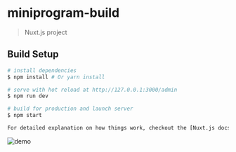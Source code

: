 # miniprogram-build

> Nuxt.js project

## Build Setup

``` bash
# install dependencies
$ npm install # Or yarn install

# serve with hot reload at http://127.0.0.1:3000/admin
$ npm run dev

# build for production and launch server
$ npm start

For detailed explanation on how things work, checkout the [Nuxt.js docs](https://github.com/nuxt/nuxt.js).
```

![demo](http://2.img.sic.wiki//upload/other/62d9c1575F0b92744242E9D582.jpg)
